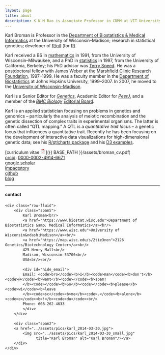 ```yaml
---
layout: page
title: about
description: K N M Rao is Associate Professor in CDMM at VIT University - Vellore; research is mainly focused on design and simulation of industrial plants using Aspen.
---
```


Karl Broman is Professor in the
[Department of Biostatistics &amp; Medical Informatics](https://www.biostat.wisc.edu)
at the University of Wisconsin&ndash;Madison;
research in statistical genetics; developer of
[R/qtl](https://rqtl.org) (for [R](https://www.r-project.org)).

Karl received a BS in [mathematics](http://uwm.edu/math)
in 1991, from the
University of Wisconsin&ndash;Milwaukee, and a
PhD in [statistics](http://stat.berkeley.edu) in 1997, from the
University of California, Berkeley; his PhD advisor was
[Terry Speed](http://www.wehi.edu.au/people/terry-speed).
He was a postdoctoral fellow with James Weber at the
[Marshfield Clinic Research Foundation](http://research.marshfieldclinic.org),
1997&ndash;1999. He
was a faculty member in the [Department of Biostatistics](https://www.jhsph.edu/departments/biostatistics/) at Johns
Hopkins University, 1999&ndash;2007. In 2007, he moved to the
[University of Wisconsin&ndash;Madison](https://www.wisc.edu).

Karl is a Senior Editor for [_Genetics_](http://www.genetics.org),
Academic Editor for [_PeerJ_](https://peerj.com), and
a member of the [_BMC Biology_](https://bmcbiol.biomedcentral.com)
[Editorial Board](https://bmcbiol.biomedcentral.com/about/editorial-board).

Karl is an applied statistician focusing on problems in genetics and
genomics &ndash; particularly the analysis of meiotic recombination and the
genetic dissection of complex traits in experimental organisms. The
latter is often called &ldquo;QTL mapping.&rdquo; A QTL is a
_quantitative trait locus_ &ndash; a genetic locus that influences a
quantitative trait. Recently he has been focusing on the development
of interactive data visualizations for high-dimensional genetic data;
see his [R/qtlcharts package](http://kbroman.org/qtlcharts) and
his [D3 examples](https://www.biostat.wisc.edu/~kbroman/D3).

[curriculum vitae ![CV as pdf](icons16/pdf-icon.png)]({{ BASE_PATH }}/assets/broman_cv.pdf)<br/>
[orcid](https://orcid.org): [0000-0002-4914-6671](https://orcid.org/0000-0002-4914-6671)<br/>
[google scholar](https://scholar.google.com/citations?sortby=pubdate&hl=en&user=42tCp5UAAAAJ&view_op=list_works)<br/>
[impactstory](https://impactstory.org/u/0000-0002-4914-6671)<br/>
[github](https://github.com/kbroman)<br/>
[blog](https://kbroman.org/blog)

---

<div class="container">
<h4><a name="contact"></a>contact</h4>

    <div class="row-fluid">
        <div class="span5">
            Karl Broman<br/>
            <a href="https://www.biostat.wisc.edu">Department of Biostatistics &amp; Medical Informatics</a><br/>
            <a href="https://www.wisc.edu">University of Wisconsin&ndash;Madison</a><br/>
            <a href="https://map.wisc.edu/s/2tie3nen">2126 Genetics/Biotechnology Center</a><br/>
            425 Henry Mall<br/>
            Madison, Wisconsin 53706<br/>
            USA<br/><br/>

            <div id="hide_email">
            Email: <code>bro</code><b>I</b><code>man</code><b>don't</b><code>@</code><b>want</b><code></code><b>spam!
            </b><code></code><b>So</b><code></code><b>please</b><code>wi</code><b>leave
            </b><code>sc</code><b>me</b><code>.</code><b>alone</b><code>e</code><b>!</b><code>du</code><br/>
            Phone: 608-262-4633
            </div>
        </div>

        <div class="span2">
        <a href="../assets/pics/karl_2014-03-30.jpg">
            <img src="../assets/pics/karl_2014-03-30_small.jpg"
                  title="Karl Broman" alt="Karl Broman"/></a>
        </div>
    </div>
</div>
